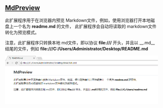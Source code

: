 
## [MdPreview](MdPreview)

此扩展程序用于在浏览器内预览 Markdown文件，例如，使用浏览器打开本地磁盘上一个名为 __readme.md__ 的文件，
此扩展程序会自动将读取的 markdown文件转化为预览模式。

注意，此扩展程序只转换本地 md文件，即以协议 __file:///__ 开头，并且以 __.md__结尾的文件，例如 __file:///C:/Users/Administrator/Desktop/README.md__

![1](img/MdPreview-1.png)
